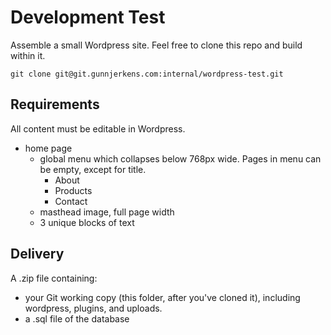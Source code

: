 # Development Test

Assemble a small Wordpress site. Feel free to clone this repo and build within it.

    git clone git@git.gunnjerkens.com:internal/wordpress-test.git

## Requirements

All content must be editable in Wordpress.

- home page
    - global menu which collapses below 768px wide. Pages in menu can be empty, except for title.
        - About
        - Products
        - Contact
    - masthead image, full page width
    - 3 unique blocks of text

## Delivery

A .zip file containing:

- your Git working copy (this folder, after you've cloned it), including wordpress, plugins, and uploads.
- a .sql file of the database
